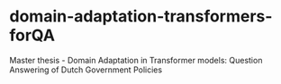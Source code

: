# domain-adaptation-transformers-forQA
Master thesis - Domain Adaptation in Transformer models: Question Answering of Dutch Government Policies
